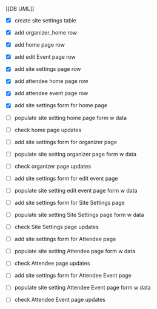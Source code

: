 [[DB UML]]

- [x] create site settings table
- [x] add organizer_home row
- [x] add home page row
- [x] add edit Event page row
- [x] add site settings page row
- [x] add attendee home page row
- [x] add attendee event page row
- [x] add site settings form for home page
- [ ] populate site setting  home page form w data
- [ ] check home page updates
- [ ] add site settings form for organizer page
- [ ] populate site setting  organizer page form w data
- [ ] check organizer page updates
- [ ] add site settings form for edit event page
- [ ] populate site setting  edit event page form w data
- [ ] add site settings form for Site Settings page
- [ ] populate site setting  Site Settings page form w data
- [ ] check Site Settings page updates
- [ ] add site settings form for Attendee page
- [ ] populate site setting  Attendee page form w data
- [ ] check Attendee page updates
- [ ] add site settings form for Attendee Event page
- [ ] populate site setting  Attendee Event page form w data
- [ ] check Attendee  Event page updates


